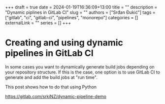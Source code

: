 +++ 
draft = true
date = 2024-01-19T16:36:09+13:00
title = ""
description = "Dynamic piplines in GitLab CI"
slug = ""
authors = ["Srđan Đukić"]
tags = ["gitlab", "ci", "gitlab-ci", "pipelines", "monorepo"]
categories = []
externalLink = ""
series = []
+++
# Creating and using dynamic pipelines in GitLab CI

In some cases you want to dynamically generate build jobs depending on your repository structure. If this is the case,
one option is to use GitLab CI to generate and add the build jobs at "run time".

This post shows how to do that using Python

https://gitlab.com/srkiNZ/dynamic-pipeline-demo

